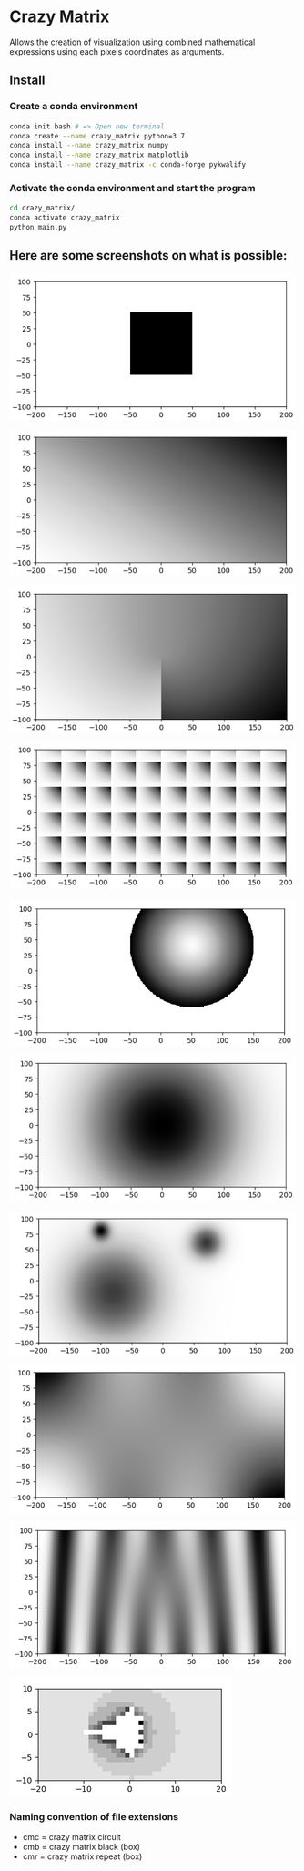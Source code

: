 # Crazy Matrix
Allows the creation of visualization using combined mathematical expressions using each pixels coordinates as arguments.

## Install
### Create a conda environment
```bash
conda init bash # => Open new terminal
conda create --name crazy_matrix python=3.7
conda install --name crazy_matrix numpy
conda install --name crazy_matrix matplotlib
conda install --name crazy_matrix -c conda-forge pykwalify
```

### Activate the conda environment and start the program
```bash
cd crazy_matrix/
conda activate crazy_matrix
python main.py
```

## Here are some screenshots on what is possible:
![border](images/border.png "border")

![gradient](images/gradient.png "gradient")

![cart2pol](images/cart2pol.png "cart2pol")

![modulo](images/modulo.png "modulo")

![sphere](images/sphere.png "sphere")

![normal_distribution](images/normal_distribution.png "normal_distribution")

![gravitation](images/gravitation.png "gravitation")

![oscillating](images/oscillating.png "oscillating")

![sin_rad](images/sin_rad.png "sin_rad")

![mandelbrot](images/mandelbrot.png "mandelbrot")


### Naming convention of file extensions
* cmc = crazy matrix circuit
* cmb = crazy matrix black (box)
* cmr = crazy matrix repeat (box)